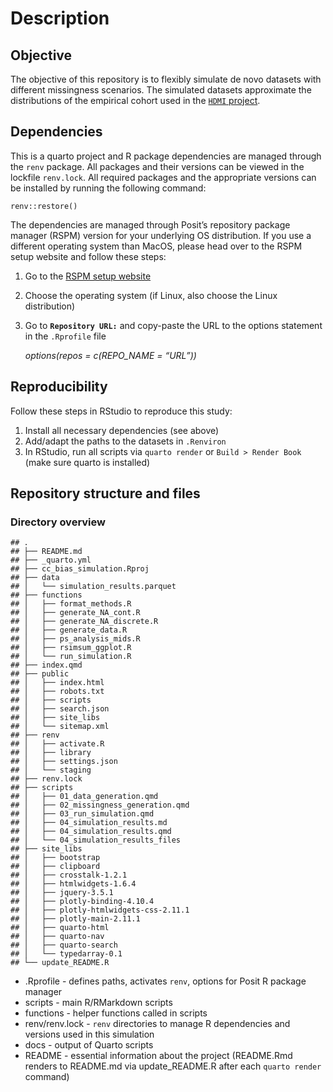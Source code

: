 # Description

## Objective

The objective of this repository is to flexibly simulate de novo
datasets with different missingness scenarios. The simulated datasets
approximate the distributions of the empirical cohort used in the
[`HDMI` project](https://gitlab-scm.partners.org/drugepi/hd-mi).

## Dependencies

This is a quarto project and R package dependencies are managed through
the `renv` package. All packages and their versions can be viewed in the
lockfile `renv.lock`. All required packages and the appropriate versions
can be installed by running the following command:

    renv::restore()

The dependencies are managed through Posit’s repository package manager
(RSPM) version for your underlying OS distribution. If you use a
different operating system than MacOS, please head over to the RSPM
setup website and follow these steps:

1.  Go to the [RSPM setup
    website](https://packagemanager.posit.co/client/#/repos/cran/setup?distribution=redhat-9)

2.  Choose the operating system (if Linux, also choose the Linux
    distribution)

3.  Go to **`Repository URL:`** and copy-paste the URL to the options
    statement in the `.Rprofile` file

    *options(repos = c(REPO\_NAME = “URL”))*

## Reproducibility

Follow these steps in RStudio to reproduce this study:

1.  Install all necessary dependencies (see above)
2.  Add/adapt the paths to the datasets in `.Renviron`
3.  In RStudio, run all scripts via `quarto render` or
    `Build > Render Book` (make sure quarto is installed)

## Repository structure and files

### Directory overview

    ## .
    ## ├── README.md
    ## ├── _quarto.yml
    ## ├── cc_bias_simulation.Rproj
    ## ├── data
    ## │   └── simulation_results.parquet
    ## ├── functions
    ## │   ├── format_methods.R
    ## │   ├── generate_NA_cont.R
    ## │   ├── generate_NA_discrete.R
    ## │   ├── generate_data.R
    ## │   ├── ps_analysis_mids.R
    ## │   ├── rsimsum_ggplot.R
    ## │   └── run_simulation.R
    ## ├── index.qmd
    ## ├── public
    ## │   ├── index.html
    ## │   ├── robots.txt
    ## │   ├── scripts
    ## │   ├── search.json
    ## │   ├── site_libs
    ## │   └── sitemap.xml
    ## ├── renv
    ## │   ├── activate.R
    ## │   ├── library
    ## │   ├── settings.json
    ## │   └── staging
    ## ├── renv.lock
    ## ├── scripts
    ## │   ├── 01_data_generation.qmd
    ## │   ├── 02_missingness_generation.qmd
    ## │   ├── 03_run_simulation.qmd
    ## │   ├── 04_simulation_results.md
    ## │   ├── 04_simulation_results.qmd
    ## │   └── 04_simulation_results_files
    ## ├── site_libs
    ## │   ├── bootstrap
    ## │   ├── clipboard
    ## │   ├── crosstalk-1.2.1
    ## │   ├── htmlwidgets-1.6.4
    ## │   ├── jquery-3.5.1
    ## │   ├── plotly-binding-4.10.4
    ## │   ├── plotly-htmlwidgets-css-2.11.1
    ## │   ├── plotly-main-2.11.1
    ## │   ├── quarto-html
    ## │   ├── quarto-nav
    ## │   ├── quarto-search
    ## │   └── typedarray-0.1
    ## └── update_README.R

-   .Rprofile - defines paths, activates `renv`, options for Posit R
    package manager
-   scripts - main R/RMarkdown scripts
-   functions - helper functions called in scripts
-   renv/renv.lock - `renv` directories to manage R dependencies and
    versions used in this simulation
-   docs - output of Quarto scripts
-   README - essential information about the project (README.Rmd renders
    to README.md via update\_README.R after each `quarto render`
    command)
